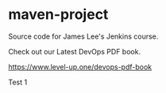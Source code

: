 # maven-project
Source code for James Lee's Jenkins course.

Check out our Latest DevOps PDF book.

https://www.level-up.one/devops-pdf-book


Test 1
